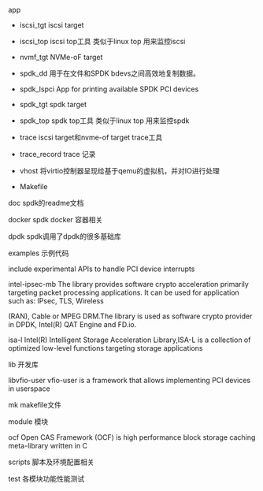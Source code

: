 app

- iscsi_tgt   		 iscsi target

- iscsi_top  	 	iscsi top工具 类似于linux top 用来监控iscsi

- nvmf_tgt   		NVMe-oF target

- spdk_dd   		用于在文件和SPDK bdevs之间高效地复制数据。

- spdk_lspci		App for printing available SPDK PCI devices

- spdk_tgt     		spdk target

- spdk_top  		spdk top工具 类似于linux top 用来监控spdk

- trace    		 iscsi target和nvme-of target trace工具

- trace_record   	 trace 记录

- vhost        		将virtio控制器呈现给基于qemu的虚拟机，并对IO进行处理

- Makefile



doc 		spdk的readme文档



docker   		spdk docker 容器相关



dpdk 		spdk调用了dpdk的很多基础库



examples    		示例代码



include			experimental APIs to handle PCI device interrupts



intel-ipsec-mb		The library provides software crypto acceleration primarily targeting packet processing applications. It can be used for application such as: IPsec, TLS, Wireless 

   (RAN), Cable or MPEG DRM.The library is used as software crypto provider in DPDK, Intel(R) QAT Engine and FD.io.



isa-l 			Intel(R) Intelligent Storage Acceleration Library,ISA-L is a collection of optimized low-level functions targeting storage applications



lib				开发库



libvfio-user		vfio-user is a framework that allows implementing PCI devices in userspace



mk 				makefile文件



module			模块



ocf				Open CAS Framework (OCF) is high performance block storage caching meta-library written in C









scripts 			脚本及环境配置相关



test 			各模块功能性能测试









